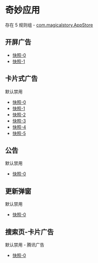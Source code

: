 # 奇妙应用

存在 5 规则组 - [com.magicalstory.AppStore](/src/apps/com.magicalstory.AppStore.ts)

## 开屏广告

- [快照-0](https://i.gkd.li/import/13185745)
- [快照-1](https://i.gkd.li/import/13191546)

## 卡片式广告

默认禁用

- [快照-0](https://i.gkd.li/import/13185746)
- [快照-1](https://i.gkd.li/import/13413482)
- [快照-2](https://i.gkd.li/import/13416979)
- [快照-3](https://i.gkd.li/import/13527698)
- [快照-4](https://i.gkd.li/import/13759492)
- [快照-5](https://i.gkd.li/import/13443417)

## 公告

默认禁用

- [快照-0](https://i.gkd.li/import/13437553)

## 更新弹窗

默认禁用

- [快照-0](https://i.gkd.li/import/13459373)

## 搜索页-卡片广告

默认禁用 - 腾讯广告

- [快照-0](https://i.gkd.li/import/13695554)
